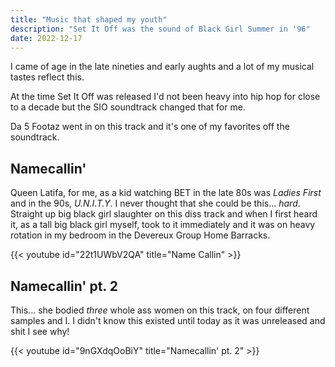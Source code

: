 ```yaml
---
title: "Music that shaped my youth"
description: "Set It Off was the sound of Black Girl Summer in '96"
date: 2022-12-17
---
```


I came of age in the late nineties and early aughts and a lot of my musical tastes reflect this.

At the time Set It Off was released I'd not been heavy into hip hop for close to a decade but the SIO soundtrack changed that for me.

Da 5 Footaz went in on this track and it's one of my favorites off the soundtrack.

## Namecallin'

Queen Latifa, for me, as a kid watching BET in the late 80s was *Ladies First* and in the 90s, *U.N.I.T.Y*. I never thought that she could be this... *hard*. Straight up big black girl slaughter on this diss track and when I first heard it, as a tall big black girl myself, took to it immediately and it was on heavy rotation in my bedroom in the Devereux Group Home Barracks.

{{< youtube id="22t1UWbV2QA" title="Name Callin" >}}

## Namecallin' pt. 2

This... she bodied *three* whole ass women on this track, on four different samples and I. I didn't know this existed until today as it was unreleased and shit I see why!

{{< youtube id="9nGXdqOoBiY" title="Namecallin' pt. 2" >}}
